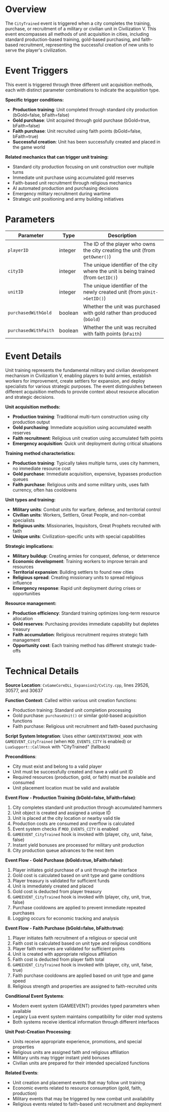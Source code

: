 # Overview

The `CityTrained` event is triggered when a city completes the training, purchase, or recruitment of a military or civilian unit in Civilization V. This event encompasses all methods of unit acquisition in cities, including standard production-based training, gold-based purchasing, and faith-based recruitment, representing the successful creation of new units to serve the player's civilization.

# Event Triggers

This event is triggered through three different unit acquisition methods, each with distinct parameter combinations to indicate the acquisition type.

**Specific trigger conditions:**
- **Production training**: Unit completed through standard city production (bGold=false, bFaith=false)
- **Gold purchase**: Unit acquired through gold purchase (bGold=true, bFaith=false)
- **Faith purchase**: Unit recruited using faith points (bGold=false, bFaith=true)
- **Successful creation**: Unit has been successfully created and placed in the game world

**Related mechanics that can trigger unit training:**
- Standard city production focusing on unit construction over multiple turns
- Immediate unit purchase using accumulated gold reserves
- Faith-based unit recruitment through religious mechanics
- AI automated production and purchasing decisions
- Emergency military recruitment during wartime
- Strategic unit positioning and army building initiatives

# Parameters

| Parameter | Type | Description |
|-----------|------|-------------|
| `playerID` | integer | The ID of the player who owns the city creating the unit (from `getOwner()`) |
| `cityID` | integer | The unique identifier of the city where the unit is being trained (from `GetID()`) |
| `unitID` | integer | The unique identifier of the newly created unit (from `pUnit->GetID()`) |
| `purchasedWithGold` | boolean | Whether the unit was purchased with gold rather than produced (`bGold`) |
| `purchasedWithFaith` | boolean | Whether the unit was recruited with faith points (`bFaith`) |

# Event Details

Unit training represents the fundamental military and civilian development mechanism in Civilization V, enabling players to build armies, establish workers for improvement, create settlers for expansion, and deploy specialists for various strategic purposes. The event distinguishes between different acquisition methods to provide context about resource allocation and strategic decisions.

**Unit acquisition methods:**
- **Production training**: Traditional multi-turn construction using city production output
- **Gold purchasing**: Immediate acquisition using accumulated wealth reserves
- **Faith recruitment**: Religious unit creation using accumulated faith points
- **Emergency acquisition**: Quick unit deployment during critical situations

**Training method characteristics:**
- **Production training**: Typically takes multiple turns, uses city hammers, no immediate resource cost
- **Gold purchase**: Immediate acquisition, expensive, bypasses production queues
- **Faith purchase**: Religious units and some military units, uses faith currency, often has cooldowns

**Unit types and training:**
- **Military units**: Combat units for warfare, defense, and territorial control
- **Civilian units**: Workers, Settlers, Great People, and non-combat specialists
- **Religious units**: Missionaries, Inquisitors, Great Prophets recruited with faith
- **Unique units**: Civilization-specific units with special capabilities

**Strategic implications:**
- **Military buildup**: Creating armies for conquest, defense, or deterrence
- **Economic development**: Training workers to improve terrain and resources
- **Territorial expansion**: Building settlers to found new cities
- **Religious spread**: Creating missionary units to spread religious influence
- **Emergency response**: Rapid unit deployment during crises or opportunities

**Resource management:**
- **Production efficiency**: Standard training optimizes long-term resource allocation
- **Gold reserves**: Purchasing provides immediate capability but depletes treasury
- **Faith accumulation**: Religious recruitment requires strategic faith management
- **Opportunity cost**: Each training method has different strategic trade-offs

# Technical Details

**Source Location**: `CvGameCoreDLL_Expansion2/CvCity.cpp`, lines 29526, 30577, and 30637

**Function Context**: Called within various unit creation functions:
- Production training: Standard unit completion processing
- Gold purchase: `purchaseUnit()` or similar gold-based acquisition functions
- Faith purchase: Religious unit recruitment and faith-based purchasing

**Script System Integration**: Uses either `GAMEEVENTINVOKE_HOOK` with `GAMEEVENT_CityTrained` (when `MOD_EVENTS_CITY` is enabled) or `LuaSupport::CallHook` with "CityTrained" (fallback)

**Preconditions**:
- City must exist and belong to a valid player
- Unit must be successfully created and have a valid unit ID
- Required resources (production, gold, or faith) must be available and consumed
- Unit placement location must be valid and available

**Event Flow - Production Training (bGold=false, bFaith=false)**:
1. City completes standard unit production through accumulated hammers
2. Unit object is created and assigned a unique ID
3. Unit is placed at the city location or nearby valid tile
4. Production costs are consumed and overflow is calculated
5. Event system checks if `MOD_EVENTS_CITY` is enabled
6. `GAMEEVENT_CityTrained` hook is invoked with (player, city, unit, false, false)
7. Instant yield bonuses are processed for military unit production
8. City production queue advances to the next item

**Event Flow - Gold Purchase (bGold=true, bFaith=false)**:
1. Player initiates gold purchase of a unit through the interface
2. Gold cost is calculated based on unit type and game conditions
3. Player treasury is validated for sufficient funds
4. Unit is immediately created and placed
5. Gold cost is deducted from player treasury
6. `GAMEEVENT_CityTrained` hook is invoked with (player, city, unit, true, false)
7. Purchase cooldowns are applied to prevent immediate repeated purchases
8. Logging occurs for economic tracking and analysis

**Event Flow - Faith Purchase (bGold=false, bFaith=true)**:
1. Player initiates faith recruitment of a religious or special unit
2. Faith cost is calculated based on unit type and religious conditions
3. Player faith reserves are validated for sufficient points
4. Unit is created with appropriate religious affiliation
5. Faith cost is deducted from player faith total
6. `GAMEEVENT_CityTrained` hook is invoked with (player, city, unit, false, true)
7. Faith purchase cooldowns are applied based on unit type and game speed
8. Religious strength and properties are assigned to faith-recruited units

**Conditional Event Systems**:
- Modern event system (GAMEEVENT) provides typed parameters when available
- Legacy Lua event system maintains compatibility for older mod systems
- Both systems receive identical information through different interfaces

**Unit Post-Creation Processing**:
- Units receive appropriate experience, promotions, and special properties
- Religious units are assigned faith and religious affiliation
- Military units may trigger instant yield bonuses
- Civilian units are prepared for their intended specialized functions

**Related Events**:
- Unit creation and placement events that may follow unit training
- Economic events related to resource consumption (gold, faith, production)
- Military events that may be triggered by new combat unit availability
- Religious events related to faith-based unit recruitment and deployment